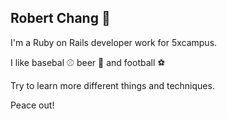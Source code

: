 ## Robert Chang 🤪
I'm a Ruby on Rails developer work for 5xcampus.

I like basebal ⚾️   beer 🍻  and football ⚽️

Try to learn more different things and techniques.

Peace out!
